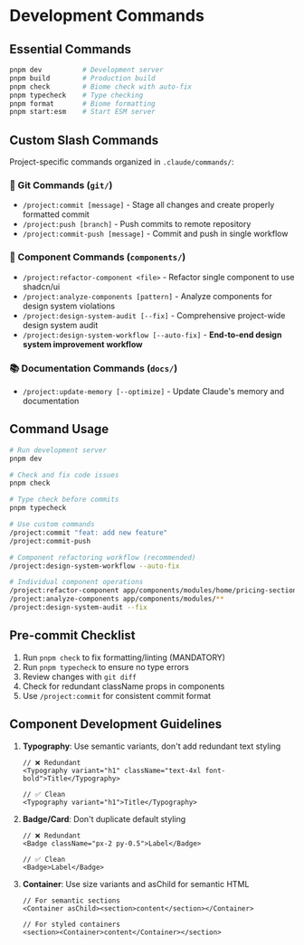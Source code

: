 # Development Commands

## Essential Commands
```bash
pnpm dev          # Development server
pnpm build        # Production build
pnpm check        # Biome check with auto-fix
pnpm typecheck    # Type checking
pnpm format       # Biome formatting
pnpm start:esm    # Start ESM server
```

## Custom Slash Commands
Project-specific commands organized in `.claude/commands/`:

### **📁 Git Commands** (`git/`)
- `/project:commit [message]` - Stage all changes and create properly formatted commit
- `/project:push [branch]` - Push commits to remote repository
- `/project:commit-push [message]` - Commit and push in single workflow

### **🧩 Component Commands** (`components/`)
- `/project:refactor-component <file>` - Refactor single component to use shadcn/ui
- `/project:analyze-components [pattern]` - Analyze components for design system violations
- `/project:design-system-audit [--fix]` - Comprehensive project-wide design system audit
- `/project:design-system-workflow [--auto-fix]` - **End-to-end design system improvement workflow**

### **📚 Documentation Commands** (`docs/`)
- `/project:update-memory [--optimize]` - Update Claude's memory and documentation

## Command Usage
```bash
# Run development server
pnpm dev

# Check and fix code issues
pnpm check

# Type check before commits
pnpm typecheck

# Use custom commands
/project:commit "feat: add new feature"
/project:commit-push

# Component refactoring workflow (recommended)
/project:design-system-workflow --auto-fix

# Individual component operations
/project:refactor-component app/components/modules/home/pricing-section.tsx
/project:analyze-components app/components/modules/**
/project:design-system-audit --fix
```

## Pre-commit Checklist
1. Run `pnpm check` to fix formatting/linting (MANDATORY)
2. Run `pnpm typecheck` to ensure no type errors
3. Review changes with `git diff`
4. Check for redundant className props in components
5. Use `/project:commit` for consistent commit format

## Component Development Guidelines
1. **Typography**: Use semantic variants, don't add redundant text styling
   ```tsx
   // ❌ Redundant
   <Typography variant="h1" className="text-4xl font-bold">Title</Typography>
   
   // ✅ Clean
   <Typography variant="h1">Title</Typography>
   ```

2. **Badge/Card**: Don't duplicate default styling
   ```tsx
   // ❌ Redundant
   <Badge className="px-2 py-0.5">Label</Badge>
   
   // ✅ Clean
   <Badge>Label</Badge>
   ```

3. **Container**: Use size variants and asChild for semantic HTML
   ```tsx
   // For semantic sections
   <Container asChild><section>content</section></Container>
   
   // For styled containers
   <section><Container>content</Container></section>
   ```